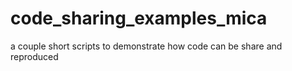 # code_sharing_examples_mica
a couple short scripts to demonstrate how code can be share and reproduced
